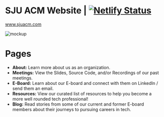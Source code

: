 # SJU ACM Website | [![Netlify Status](https://api.netlify.com/api/v1/badges/67b9adb1-6a09-4b4d-87c8-d448b3c70ee1/deploy-status)](https://app.netlify.com/sites/sjuacm/deploys)

www.sjuacm.com

![mockup](https://user-images.githubusercontent.com/43652410/149607159-86459e51-f7e7-48a8-a55c-b668abc60d12.jpg)


# Pages
  - **About:** Learn more about us as an organization.
  - **Meetings:** View the Slides, Source Code, and/or Recordings of our past meetings.
  - **E-Board:** Learn about our E-board and connect with them on LinkedIn / send them an email.
  - **Resources:** View our curated list of resources to help you become a more well rounded tech professional!
  - **Blog:** Read stories from some of our current and former E-board members about their journeys to pursuing careers in tech.
